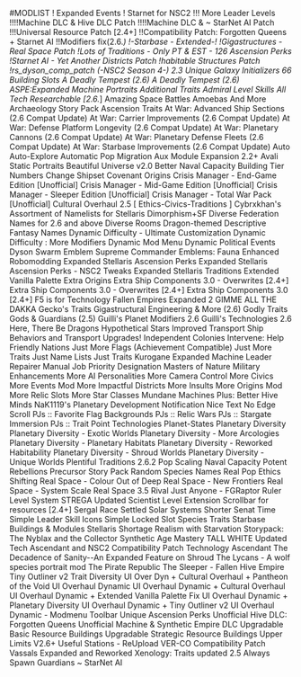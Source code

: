 #MODLIST
! Expanded Events
! Starnet for NSC2
!!! More Leader Levels
!!!!Machine DLC & Hive DLC Patch
!!!!Machine DLC & ~ StarNet AI Patch
!!!Universal Resource Patch [2.4+]
!!Compatibility Patch: Forgotten Queens + Starnet AI
!!Modifiers fix(2.6.*)
!-Starbase - Extended-!
!Gigastructures - Real Space Patch
!Lots of Traditions - Only PT & EST - 126 Ascension Perks
!Starnet AI - Yet Another Districts Patch
!habitable Structures Patch
!rs_dyson_comp_patch
(-NSC2 Season 4-)
2.3 Unique Galaxy Initializers
66 Building Slots
A Deadly Tempest (2.6)
A Deadly Tempest (2.6)
ASPE:Expanded Machine Portraits
Additional Traits
Admiral Level Skills
All Tech Researchable [2.6.*]
Amazing Space Battles
Amoebas And More
Archaeology Story Pack
Ascension Traits
At War: Advanced Ship Sections (2.6 Compat Update)
At War: Carrier Improvements (2.6 Compat Update)
At War: Defense Platform Longevity (2.6 Compat Update)
At War: Planetary Cannons (2.6 Compat Update)
At War: Planetary Defense Fleets (2.6 Compat Update)
At War: Starbase Improvements (2.6 Compat Update)
Auto Auto-Explore
Automatic Pop Migration
Aux Module Expansion 2.2+
Avali Static Portraits
Beautiful Universe v2.0
Better Naval Capacity
Building Tier Numbers
Change Shipset
Covenant Origins
Crisis Manager - End-Game Edition [Unofficial]
Crisis Manager - Mid-Game Edition [Unofficial]
Crisis Manager - Sleeper Edition [Unofficial]
Crisis Manager - Total War Pack [Unofficial]
Cultural Overhaul 2.5 [ Ethics-Civics-Traditions ]
Cybrxkhan's Assortment of Namelists for Stellaris
Dimorphism+SF
Diverse Federation Names for 2.6 and above
Diverse Rooms
Dragon-themed Descriptive Fantasy Names
Dynamic Difficulty - Ultimate Customization
Dynamic Difficulty : More Modifiers
Dynamic Mod Menu
Dynamic Political Events
Dyson Swarm
Emblem Supreme Commander
Emblems: Fauna
Enhanced Robomodding
Expanded Stellaris Ascension Perks
Expanded Stellaris Ascension Perks - NSC2 Tweaks
Expanded Stellaris Traditions
Extended Vanilla Palette
Extra Origins
Extra Ship Components 3.0 - Overwrites [2.4+]
Extra Ship Components 3.0 - Overwrites [2.4+]
Extra Ship Components 3.0 [2.4+]
F5 is for Technology
Fallen Empires Expanded 2
GIMME ALL THE DAKKA
Gecko's Traits
Gigastructural Engineering & More (2.6)
Godly Traits
Gods & Guardians (2.5)
Guilli's Planet Modifiers 2.6
Guilli's Technologies 2.6
Here, There Be Dragons
Hypothetical Stars
Improved Transport Ship Behaviors and Transport Upgrades!
Independent Colonies
Intervene: Help Friendly Nations
Just More Flags (Achievement Compatible)
Just More Traits
Just Name Lists
Just Traits
Kurogane Expanded
Machine Leader Repairer
Manual Job Priority Designation
Masters of Nature
Military Enhancements
More AI Personalities
More Camera Control
More Civics
More Events Mod
More Impactful Districts
More Insults
More Origins Mod
More Relic Slots
More Star Classes
Mundane Machines Plus: Better Hive Minds
NaK1119's Planetary Development Notification
Nice Text
No Edge Scroll
PJs :: Favorite Flag Backgrounds
PJs :: Relic Wars
PJs :: Stargate Immersion
PJs :: Trait Point Technologies
Planet-States
Planetary Diversity
Planetary Diversity - Exotic Worlds
Planetary Diversity - More Arcologies
Planetary Diversity - Planetary Habitats
Planetary Diversity - Reworked Habitability
Planetary Diversity - Shroud Worlds
Planetary Diversity - Unique Worlds
Plentiful Traditions 2.6.2
Pop Scaling Naval Capacity
Potent Rebellions
Precursor Story Pack
Random Species Names
Real Pop Ethics Shifting
Real Space - Colour Out of Deep
Real Space - New Frontiers
Real Space - System Scale
Real Space 3.5
Rival Just Anyone - FGRaptor
Ruler Level System
STREGA Updated
Scientist Level Extension
Scrollbar for resources [2.4+]
Sergal Race
Settled Solar Systems
Shorter Senat Time
Simple Leader Skill Icons
Simple Locked Slot
Species Traits
Starbase Buildings & Modules
Stellaris Shortage Realism with Starvation
Storypack: The Nyblax and the Collector
Synthetic Age Mastery
TALL WHITE Updated
Tech Ascendant and NSC2 Compatibility Patch
Technology Ascendant
The Decadence of Sanity--An Expanded Feature on Shroud
The Lycans - A wolf species portrait mod
The Pirate Republic
The Sleeper - Fallen Hive Empire
Tiny Outliner v2
Trait Diversity
UI Over Dyn + Cultural Overhaul + Pantheon of the Void
UI Overhaul Dynamic
UI Overhaul Dynamic + Cultural Overhaul
UI Overhaul Dynamic + Extended Vanilla Palette Fix
UI Overhaul Dynamic + Planetary Diversity
UI Overhaul Dynamic + Tiny Outliner v2
UI Overhaul Dynamic - Modmenu Toolbar
Unique Ascension Perks
Unofficial Hive DLC: Forgotten Queens
Unofficial Machine & Synthetic Empire DLC
Upgradable Basic Resource Buildings
Upgradable Strategic Resource Buildings
Upper Limits V2.6+
Useful Stations - ReUpload
VER-CO Compatibility Patch
Vassals Expanded and Reworked
Xenology: Traits updated 2.5
Always Spawn Guardians
~ StarNet AI
